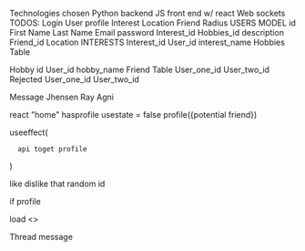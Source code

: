 Technologies chosen
  Python backend
  JS front end w/ react
  Web sockets 
TODOS:
Login
  User profile
  Interest
  Location
  Friend
  Radius
USERS MODEL
  id
  First Name
  Last Name
  Email 
  password
  Interest_id
  Hobbies_id
  description
  Friend_id
  Location 
INTERESTS
  Interest_id 
  User_id
  interest_name
Hobbies Table        
                    
  Hobby id
  User_id
  hobby_name
Friend Table
  User_one_id
  User_two_id
Rejected 
  User_one_id
  User_two_id


Message Jhensen Ray Agni



react "home"
  hasprofile usestate = false
  profile({potential friend})

  useeffect(


      api toget profile


  )

  like dislike
    that random id



 if profile <p> load <>



Thread
message
